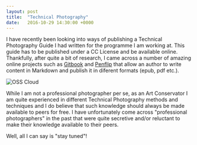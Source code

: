 ```yaml
---
layout: post
title:  "Technical Photography"
date:   2016-10-29 14:30:00 +0000
---
```


I have recently been looking into ways of publishing a Technical Photography Guide I had written for the programme I am working at. This guide has to be published under a CC License and be available online. 
Thankfully, after quite a bit of research, I came across a number of amazing online projects such as [Gitbook](https://www.gitbook.com/) 
and [Penflip](http://www.penflip.com) that allow an author to write content in Markdown and publish it in diferent formats (epub, pdf etc.).

<img src="https://pgalatis.github.io/images/OSSCloud.jpg" title="OSS Cloud">

While I am not a professional photographer per se, as an Art Conservator I am quite experienced in different Technical Photography methods and techniques 
and I do believe that such knowledge should always be made available to peers for free. I have unfortunately come across "professional photographers" in the past 
that were quite secretive and/or reluctant to make their knowledge available to their peers.

Well, all I can say is "stay tuned"!

